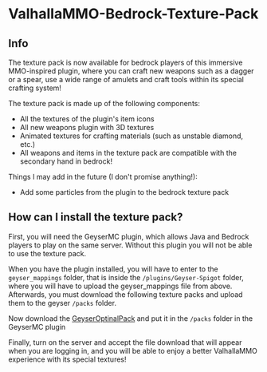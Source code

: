 # ValhallaMMO-Bedrock-Texture-Pack
## Info
The texture pack is now available for bedrock players of this immersive MMO-inspired plugin, where you can craft new weapons such as a dagger or a spear, use a wide range of amulets and craft tools within its special crafting system!

The texture pack is made up of the following components:

- All the textures of the plugin's item icons
- All new weapons plugin with 3D textures
- Animated textures for crafting materials (such as unstable diamond, etc.)
- All weapons and items in the texture pack are compatible with the secondary hand in bedrock!

Things I may add in the future (I don't promise anything!):

- Add some particles from the plugin to the bedrock texture pack

## How can I install the texture pack?

First, you will need the GeyserMC plugin, which allows Java and Bedrock players to play on the same server. Without this plugin you will not be able to use the texture pack.

When you have the plugin installed, you will have to enter to the `geyser_mappings` folder, that is inside the `/plugins/Geyser-Spigot` folder, where you will have to upload
the geyser_mappings file from above. Afterwards, you must download the following texture packs and upload them to the geyser `/packs` folder.

Now download the [GeyserOptinalPack](https://ci.opencollab.dev/job/GeyserMC/job/GeyserOptionalPack/job/master/lastSuccessfulBuild/artifact/GeyserOptionalPack.mcpack) and put it in the `/packs` folder in the GeyserMC plugin

Finally, turn on the server and accept the file download that will appear when you are logging in, and you will be able to enjoy a better ValhallaMMO experience with its special textures!